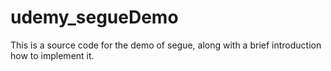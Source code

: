 # udemy_segueDemo
This is a source code for the demo of segue, along with a brief introduction how to implement it.
